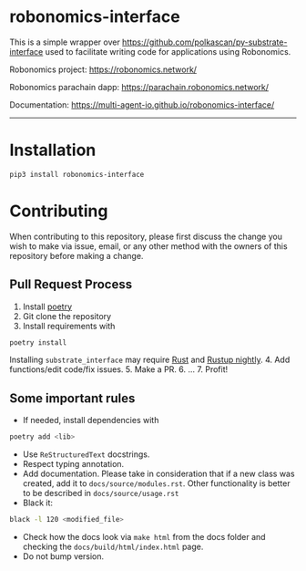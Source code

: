 # robonomics-interface
This is a simple wrapper over https://github.com/polkascan/py-substrate-interface used to facilitate writing code for applications using Robonomics.

Robonomics project: https://robonomics.network/

Robonomics parachain dapp: https://parachain.robonomics.network/

Documentation: https://multi-agent-io.github.io/robonomics-interface/
_______
# Installation 
```bash
pip3 install robonomics-interface
```
# Contributing

When contributing to this repository, please first discuss the change you wish to make via issue,
email, or any other method with the owners of this repository before making a change. 

## Pull Request Process

1. Install [poetry](https://python-poetry.org/docs/) 
2. Git clone the repository
3. Install requirements with
```bash
poetry install
```
Installing `substrate_interface` may require [Rust](https://www.rust-lang.org/tools/install) and 
[Rustup nightly](https://rust-lang.github.io/rustup/concepts/channels.html).
4. Add functions/edit code/fix issues.
5. Make a PR.
6. ...
7. Profit!


## Some important rules
- If needed, install dependencies with
```bash
poetry add <lib>
```
- Use `ReStructuredText` docstrings.
- Respect typing annotation.
- Add documentation. Please take in consideration that if a new class was created, add it to `docs/source/modules.rst`.
Other functionality is better to be described in `docs/source/usage.rst`
- Black it:
```bash
black -l 120 <modified_file>
```
- Check how the docs look via `make html` from the docs folder and checking the `docs/build/html/index.html` page.
- Do not bump version.